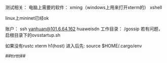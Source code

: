 测试相关：
电脑上需要的软件：
xming（windows上用来打开xterm的）
xshell

linux上mininet已经ok

账户：
ssh yanhuan@101.6.64.162
huaweisdn
工作目录：
/gossip
若有问题，启根目录下的ovsstartup.sh

如果没有rustc
xterm h1(host) 进入后先: source $HOME/.cargo/env


##ttrttt##